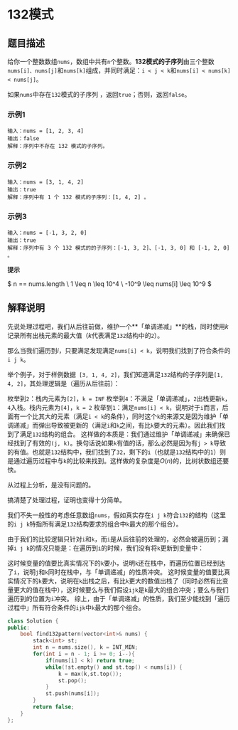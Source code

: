 # 132模式

## 题目描述

给你一个整数数组```nums```，数组中共有```n```个整数。**132模式的子序列**由三个整数```nums[i]、nums[j]```和```nums[k]```组成，并同时满足：```i < j < k```和```nums[i] < nums[k] < nums[j]```。

如果```nums```中存在```132```模式的子序列 ，返回```true```；否则，返回```false```。

### 示例1

```
输入：nums = [1, 2, 3, 4]
输出：false
解释：序列中不存在 132 模式的子序列。
```

### 示例2

```
输入：nums = [3, 1, 4, 2]
输出：true
解释：序列中有 1 个 132 模式的子序列：[1, 4, 2] 。
```

### 示例3

```
输入：nums = [-1, 3, 2, 0]
输出：true
解释：序列中有 3 个 132 模式的的子序列：[-1, 3, 2]、[-1, 3, 0] 和 [-1, 2, 0] 。
```

**提示**

$
n == nums.length \\
1 \leq n \leq 10^4 \\
-10^9 \leq nums[i] \leq 10^9
$

## 解释说明

先说处理过程吧，我们从后往前做，维护一个**「单调递减」**的栈，同时使用$k$记录所有出栈元素的最大值（$k$代表满足```132```结构中的```2```）。

那么当我们遍历到$i$，只要满足发现满足```nums[i] < k```，说明我们找到了符合条件的```i j k```。

举个例子，对于样例数据``` [3, 1, 4, 2]```，我们知道满足```132```结构的子序列是```[1, 4, 2]```，其处理逻辑是（遍历从后往前）：

枚举到```2```：栈内元素为```[2]```，```k = INF```
枚举到```4```：不满足「单调递减」，```2```出栈更新```k```，```4```入栈。栈内元素为```[4]```，```k = 2```
枚举到```1```：满足```nums[i] < k```，说明对于```i```而言，后面有一个比其大的元素（满足```i < k```的条件），同时这个```k```的来源又是因为维护「单调递减」而弹出导致被更新的（满足```i```和```k```之间，有比```k```要大的元素）。因此我们找到了满足```132```结构的组合。
这样做的本质是：我们通过维护「单调递减」来确保已经找到了有效的```(j, k)```。换句话说如果```k```有值的话，那么必然是因为有```j > k```导致的有值。也就是```132```结构中，我们找到了```32```，剩下的```i```（也就是```132```结构中的```1```）则是通过遍历过程中与```k```的比较来找到。这样做的复杂度是$O(n)$的，比树状数组还要快。

从过程上分析，是没有问题的。

搞清楚了处理过程，证明也变得十分简单。

我们不失一般性的考虑任意数组```nums```，假如真实存在```i j k```符合```132```的结构（这里的```i j k```特指所有满足```132```结构要求的组合中```k```最大的那个组合）。

由于我们的比较逻辑只针对```i```和```k```，而```i```是从后往前的处理的，必然会被遍历到；漏掉```i j k```的情况只能是：在遍历到```i```的时候，我们没有将```k```更新到变量中：

这时候变量的值要比真实情况下的```k```要小，说明```k```还在栈中，而遍历位置已经到达了```i```，说明```j```和```k```同时在栈中，与「单调递减」的性质冲突。
这时候变量的值要比真实情况下的```k```要大，说明在```k```出栈之后，有比```k```更大的数值出栈了（同时必然有比变量更大的值在栈中），这时候要么与我们假设```ijk```是```k```最大的组合冲突；要么与我们遍历到的位置为```i```冲突。
综上，由于「单调递减」的性质，我们至少能找到「遍历过程中」所有符合条件的```ijk```中```k```最大的那个组合。

```C++
class Solution {
public:
    bool find132pattern(vector<int>& nums) {
        stack<int> st;
        int n = nums.size(), k = INT_MIN;
        for(int i = n - 1; i >= 0; i--){
            if(nums[i] < k) return true;
            while(!st.empty() and st.top() < nums[i]) { 
                k = max(k,st.top());
                st.pop();
            }
            st.push(nums[i]);
        }
        return false;
    }
};
```